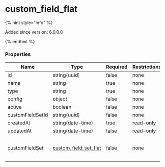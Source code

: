 
# custom_field_flat

{% hint style="info" %}

Added since version: 6.0.0.0

{% endhint %}

### Properties

|Name|Type|Required|Restrictions|Description|
|---|---|---|---|---|
|id|string(uuid)|false|none|none|
|name|string|true|none|none|
|type|string|true|none|none|
|config|object|false|none|none|
|active|boolean|false|none|none|
|customFieldSetId|string(uuid)|false|none|none|
|createdAt|string(date-time)|true|read-only|none|
|updatedAt|string(date-time)|false|read-only|none|
|customFieldSet|[custom_field_set_flat](/schema/custom_field_set_flat)|false|none|Added since version: 6.0.0.0|
